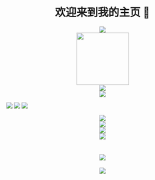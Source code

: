 <h1 align="center">欢迎来到我的主页 👋</h1>
<div align="center"> <img src="https://metrics.lecoq.io/HaiX1nG?template=classic&config.timezone=Asia%2FShanghai"> </div>

<div align="center"> <img height="137px" src="https://github-readme-stats.vercel.app/api?username=HaiX1nG&hide_title=true&hide_border=true&show_icons=trueline_height=21&text_color=000&icon_color=000&bg_color=0,ea6161,ffc64d,fffc4d,52fa5a&theme=graywhite" /> </div>

<div align="center"> <img src="https://github-readme-stats.vercel.app/api/top-langs/?username=HaiX1nG&hide_title=true&hide_border=true&layout=compact&langs_count=6&text_color=000&icon_color=fff&bg_color=0,52fa5a,4dfcff,c64dff&theme=graywhite" /> </div>

<div align="center"> <img src="https://github-profile-trophy.vercel.app/?HaiX1nG" /> </div>

<span > <img src="https://img.shields.io/badge/-HTML5-E34F26?style=flat-square&logo=html5&logoColor=white" /> <img src="https://img.shields.io/badge/-CSS3-1572B6?style=flat-square&logo=css3" /> <img src="https://img.shields.io/badge/-JavaScript-oringe?style=flat-square&logo=javascript" /> </span>

<div align="center"> <img src="https://visitor-badge.glitch.me/badge?page_id=HaiX1nG" /> </div>

<div align="center"> <img src="https://activity-graph.herokuapp.com/graph?username=HaiX1nG&theme=xcode" /> </div>

<div align="center"> <img src="https://github-readme-streak-stats.herokuapp.com/?user=HaiX1nG" /> </div>

<div align="center"> <img src="https://stats.justsong.cn/api/https://user.qzone.qq.com/1465439890/infocenter"> </div>

<h1 align="center"> <a href="https://sunguoqi.com/"> <img src="https://readme-typing-svg.herokuapp.com/?lines=今天也要好好努力!&center=true&size=27"> </a> </h1>

<div align="center"> <img src="https://camo.githubusercontent.com/c31248d607b3c8fe3175a3b6ca8d8f297ec4e2ce91daefa658ab2c34982890ea/68747470733a2f2f63646e2e6a7364656c6976722e6e65742f67682f73756e3032323553554e2f73756e3032323553554e2f6173736574732f696d616765732f636f64696e672e676966" /> </div>
